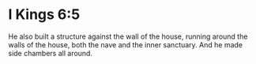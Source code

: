 # I Kings 6:5

He also built a structure against the wall of the house, running around the walls of the house, both the nave and the inner sanctuary. And he made side chambers all around.
